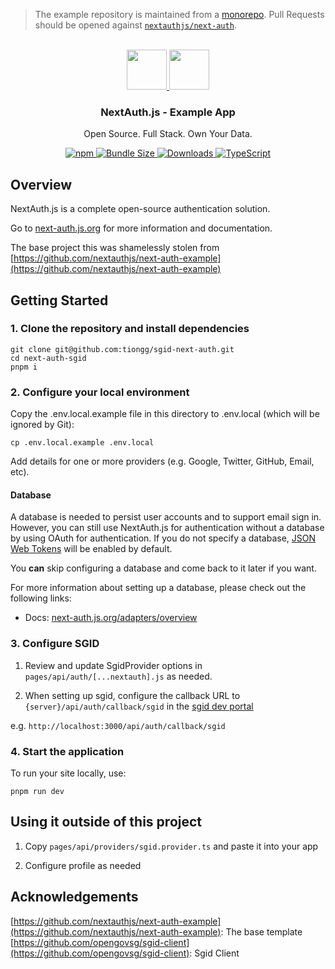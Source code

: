 > The example repository is maintained from a [monorepo](https://github.com/nextauthjs/next-auth/tree/main/apps/examples/nextjs). Pull Requests should be opened against [`nextauthjs/next-auth`](https://github.com/nextauthjs/next-auth).

<p align="center">
   <br/>
   <a href="https://authjs.dev" target="_blank">
   <img height="64" src="https://authjs.dev/img/logo/logo-sm.png" />
   </a>
   <a href="https://nextjs.org" target="_blank">
   <img height="64" src="https://nextjs.org/static/favicon/android-chrome-192x192.png" />
   </a>
   <h3 align="center"><b>NextAuth.js</b> - Example App</h3>
   <p align="center">
   Open Source. Full Stack. Own Your Data.
   </p>
   <p align="center" style="align: center;">
      <a href="https://npm.im/next-auth">
        <img alt="npm" src="https://img.shields.io/npm/v/next-auth?color=green&label=next-auth&style=flat-square">
      </a>
      <a href="https://bundlephobia.com/result?p=next-auth-example">
        <img src="https://img.shields.io/bundlephobia/minzip/next-auth?label=size&style=flat-square" alt="Bundle Size"/>
      </a>
      <a href="https://www.npmtrends.com/next-auth">
        <img src="https://img.shields.io/npm/dm/next-auth?label=downloads&style=flat-square" alt="Downloads" />
      </a>
      <a href="https://npm.im/next-auth">
        <img src="https://img.shields.io/badge/TypeScript-blue?style=flat-square" alt="TypeScript" />
      </a>
   </p>
</p>

## Overview

NextAuth.js is a complete open-source authentication solution.

Go to [next-auth.js.org](https://next-auth.js.org) for more information and documentation.

The base project this was shamelessly stolen from [https://github.com/nextauthjs/next-auth-example](https://github.com/nextauthjs/next-auth-example)

## Getting Started

### 1. Clone the repository and install dependencies

```
git clone git@github.com:tiongg/sgid-next-auth.git
cd next-auth-sgid
pnpm i
```

### 2. Configure your local environment

Copy the .env.local.example file in this directory to .env.local (which will be ignored by Git):

```
cp .env.local.example .env.local
```

Add details for one or more providers (e.g. Google, Twitter, GitHub, Email, etc).

#### Database

A database is needed to persist user accounts and to support email sign in. However, you can still use NextAuth.js for authentication without a database by using OAuth for authentication. If you do not specify a database, [JSON Web Tokens](https://jwt.io/introduction) will be enabled by default.

You **can** skip configuring a database and come back to it later if you want.

For more information about setting up a database, please check out the following links:

- Docs: [next-auth.js.org/adapters/overview](https://next-auth.js.org/adapters/overview)

### 3. Configure SGID

1. Review and update SgidProvider options in `pages/api/auth/[...nextauth].js` as needed.

2. When setting up sgid, configure the callback URL to `{server}/api/auth/callback/sgid`
   in the [sgid dev portal](https://developer.id.gov.sg)

e.g. `http://localhost:3000/api/auth/callback/sgid`

### 4. Start the application

To run your site locally, use:

```
pnpm run dev
```

## Using it outside of this project

1. Copy `pages/api/providers/sgid.provider.ts` and paste it into your app

2. Configure profile as needed

## Acknowledgements

[https://github.com/nextauthjs/next-auth-example](https://github.com/nextauthjs/next-auth-example): The base template
[https://github.com/opengovsg/sgid-client](https://github.com/opengovsg/sgid-client): Sgid Client
